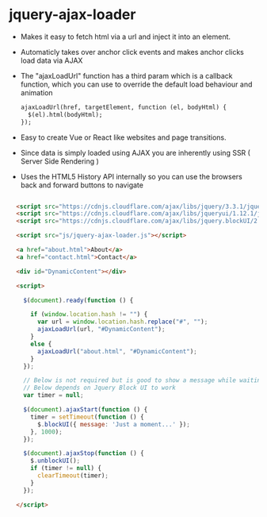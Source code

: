 # jquery-ajax-loader
- Makes it easy to fetch html via a url and inject it into an element.
- Automaticly takes over anchor click events and makes anchor clicks load data via AJAX
- The "ajaxLoadUrl" function has a third param which is a callback function, which you can use to override the default load behaviour and animation

    ```html 
    ajaxLoadUrl(href, targetElement, function (el, bodyHtml) {
      $(el).html(bodyHtml);
    });    
    ```

- Easy to create Vue or React like websites and page transitions.
- Since data is simply loaded using AJAX you are inherently using SSR ( Server Side Rendering )
- Uses the HTML5 History API internally so you can use the browsers back and forward buttons to navigate


```html

  <script src="https://cdnjs.cloudflare.com/ajax/libs/jquery/3.3.1/jquery.min.js"></script>
  <script src="https://cdnjs.cloudflare.com/ajax/libs/jqueryui/1.12.1/jquery-ui.min.js"></script>
  <script src="https://cdnjs.cloudflare.com/ajax/libs/jquery.blockUI/2.70/jquery.blockUI.min.js"></script>

  <script src="js/jquery-ajax-loader.js"></script>

  <a href="about.html">About</a>
  <a href="contact.html">Contact</a>

  <div id="DynamicContent"></div>

  <script>

    $(document).ready(function () {

      if (window.location.hash != "") {
        var url = window.location.hash.replace("#", "");
        ajaxLoadUrl(url, "#DynamicContent");
      }
      else {
        ajaxLoadUrl("about.html", "#DynamicContent");
      }
    });

    // Below is not required but is good to show a message while waiting for the ajax call to finish
    // Below depends on Jquery Block UI to work
    var timer = null;

    $(document).ajaxStart(function () {
      timer = setTimeout(function () {
        $.blockUI({ message: 'Just a moment...' });
      }, 1000);
    });

    $(document).ajaxStop(function () {
      $.unblockUI();
      if (timer != null) {
        clearTimeout(timer);
      }
    });

  </script>



```
